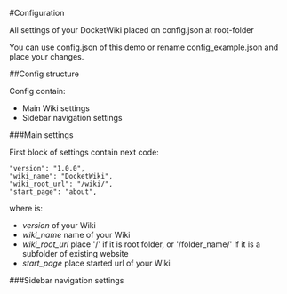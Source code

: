 #Configuration

All settings of your DocketWiki placed on config.json at root-folder

You can use config.json of this demo or rename config_example.json and place your changes.

##Config structure

Config contain:
- Main Wiki settings
- Sidebar navigation settings

###Main settings

First block of settings contain next code:

```
"version": "1.0.0",
"wiki_name": "DocketWiki",
"wiki_root_url": "/wiki/",
"start_page": "about",
```

where is:

- <var>version</var> of your Wiki
- <var>wiki_name</var> name of your Wiki
- <var>wiki_root_url</var> place '/' if it is root folder, or '/folder_name/' if it is a subfolder of existing website
- <var>start_page</var> place started url of your Wiki

###Sidebar navigation settings
